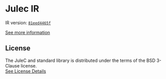 # Julec IR

IR version: [`81eed4465f`](https://github.com/julelang/jule/tree/81eed4465f2c3f712f163ed82d07ab6e1aab1b66)

[See more information](https://manual.jule.dev/getting-started/install-from-source/compile-from-ir.html)

## License

The JuleC and standard library is distributed under the terms of the BSD 3-Clause license. \
[See License Details](./LICENSE)
